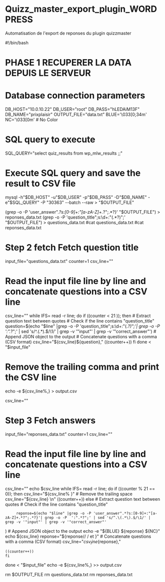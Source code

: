 # Quizz_master_export_plugin_WORDPRESS
Automatisation de l'export de reponses du plugin quizzmaster 

#!/bin/bash

# PHASE 1 RECUPERER LA DATA DEPUIS LE SERVEUR
# Database connection parameters
DB_HOST="10.0.10.22"
DB_USER="root"
DB_PASS="hLEDAiM13F"
DB_NAME="prixplaisir"
OUTPUT_FILE="data.txt"
BLUE='\033[0;34m'
NC='\033[0m' # No Color
# SQL query to execute
SQL_QUERY="select quiz_results from wp_mlw_results ;;"

# Execute SQL query and save the result to CSV file
mysql -h"$DB_HOST" -u"$DB_USER" -p"$DB_PASS" -D"$DB_NAME" -e"$SQL_QUERY" -P "30363" --batch --raw > "$OUTPUT_FILE"

(grep -o -P 'user_answer".*?s:[0-9]+:"[a-zA-Z]+.*?";.*?}' "$OUTPUT_FILE") > reponses_data.txt
(grep -o -P 'question_title";s:\d+:"(.*?)";' "$OUTPUT_FILE") > questions_data.txt
#cat questions_data.txt
#cat reponses_data.txt

# Step 2 fetch  Fetch question title
input_file="questions_data.txt"
counter=1
csv_line=""
# Read the input file line by line and concatenate questions into a CSV line
csv_line=""
while IFS= read -r line; do
   if ((counter < 21 )); then
    # Extract question text between quotes
    # Check if the line contains "question_title"
    question=$(echo "$line" |grep -o -P 'question_title";s:\d+:"(.*?)";'| grep -o -P  ':".*?";' | sed 's/^.\(.*\).$/\1/' | grep -v '"input"' | grep -v '"correct_answer"')
    # Append JSON object to the output
    # Concatenate questions with a comma (CSV format)
    csv_line="${csv_line}${question},"   
    ((counter++))
    fi
done < "$input_file"

# Remove the trailing comma and print the CSV line
echo -e ${csv_line%,}  > output.csv


csv_line=""
# Step 3 Fetch answers 
input_file="reponses_data.txt"
counter=1
csv_line=""
# Read the input file line by line and concatenate questions into a CSV line
csv_line=""
echo $csv_line
while IFS= read -r line; do
   if ((counter % 21 == 0)); then
        csv_line="${csv_line% }"  # Remove the trailing space
        csv_line="${csv_line} \n"
        ((counter++))
    else
    # Extract question text between quotes
      # Check if the line contains "question_title"
 
         reponse=$(echo "$line" |grep -o -P 'user_answer".*?s:[0-9]+:"[a-zA-Z]+.*?";.*?}'| grep -o -P  ':".*?";' | sed 's/^.\(.*\).$/\1/' | grep -v '"input"' | grep -v '"correct_answer"'
 )
        # Append JSON object to the output
        echo -e "${BLUE} ${reponse} ${NC}"
        echo ${csv_line}
        reponse="${reponse// / et }"
        # Concatenate questions with a comma (CSV format)
        csv_line="${csv_line}${reponse},"

    ((counter++))
    fi

done < "$input_file"
echo -e ${csv_line%,}  >> output.csv

rm $OUTPUT_FILE
rm questions_data.txt
rm reponses_data.txt





